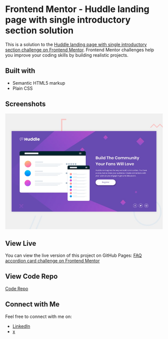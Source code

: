 # Frontend Mentor - Huddle landing page with single introductory section solution

This is a solution to the [Huddle landing page with single introductory section challenge on Frontend Mentor](https://www.frontendmentor.io/challenges/huddle-landing-page-with-a-single-introductory-section-B_2Wvxgi0). Frontend Mentor challenges help you improve your coding skills by building realistic projects. 


## Built with

- Semantic HTML5 markup
- Plain CSS

## Screenshots

![Screenshot 1](img/screenshot.png)

## View Live

You can view the live version of this project on GitHub Pages: [FAQ accordion card challenge on Frontend Mentor](https://iamupo.github.io/FrontendMentor-Solutions/huddle-landing-page-with-single-introductory-section-master)

## View Code Repo
[Code Repo](https://github.com/IamUPO/FrontendMentor-Solutions/tree/main/huddle-landing-page-with-single-introductory-section-master)

## Connect with Me

Feel free to connect with me on:

- [LinkedIn](https://www.linkedin.com/in/iamupo/)
- [x](https://www.x.com/iamupo/)
